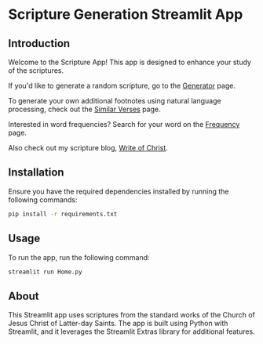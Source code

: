 # Scripture Generation Streamlit App

## Introduction
Welcome to the Scripture App! This app is designed to enhance your study of the scriptures. 

If you'd like to generate a random scripture, go to the [Generator](https://scriptures.streamlit.app/Generator) page.

To generate your own additional footnotes using natural language processing, check out the [Similar Verses](https://scriptures.streamlit.app/Similar_Verses) page. 

Interested in word frequencies? Search for your word on the [Frequency](https://scriptures.streamlit.app/Frequency) page.


Also check out my scripture blog, [Write of Christ](https://writeofchrist.vercel.app).


## Installation
Ensure you have the required dependencies installed by running the following commands:
```bash
pip install -r requirements.txt
```

## Usage
To run the app, run the following command:
```bash
streamlit run Home.py
```

## About
This Streamlit app uses scriptures from the standard works of the Church of Jesus Christ of Latter-day Saints. The app is built using Python with Streamlit, and it leverages the Streamlit Extras library for additional features. 